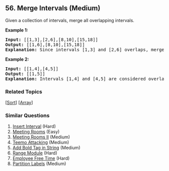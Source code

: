 <!--|This file generated by command(leetcode description); DO NOT EDIT.    |-->
<!--+----------------------------------------------------------------------+-->
<!--|@author    Openset <openset.wang@gmail.com>                           |-->
<!--|@link      https://github.com/openset                                 |-->
<!--|@home      https://github.com/openset/leetcode                        |-->
<!--+----------------------------------------------------------------------+-->

## 56. Merge Intervals (Medium)

<p>Given a collection of intervals, merge all overlapping intervals.</p>

<p><strong>Example 1:</strong></p>

<pre>
<strong>Input:</strong> [[1,3],[2,6],[8,10],[15,18]]
<strong>Output:</strong> [[1,6],[8,10],[15,18]]
<strong>Explanation:</strong> Since intervals [1,3] and [2,6] overlaps, merge them into [1,6].
</pre>

<p><strong>Example 2:</strong></p>

<pre>
<strong>Input:</strong> [[1,4],[4,5]]
<strong>Output:</strong> [[1,5]]
<strong>Explanation:</strong> Intervals [1,4] and [4,5] are considered overlapping.</pre>


### Related Topics
  [[Sort](https://github.com/openset/leetcode/tree/master/tag/sort/README.md)]
  [[Array](https://github.com/openset/leetcode/tree/master/tag/array/README.md)]

### Similar Questions
  1. [Insert Interval](https://github.com/openset/leetcode/tree/master/problems/insert-interval) (Hard)
  1. [Meeting Rooms](https://github.com/openset/leetcode/tree/master/problems/meeting-rooms) (Easy)
  1. [Meeting Rooms II](https://github.com/openset/leetcode/tree/master/problems/meeting-rooms-ii) (Medium)
  1. [Teemo Attacking](https://github.com/openset/leetcode/tree/master/problems/teemo-attacking) (Medium)
  1. [Add Bold Tag in String](https://github.com/openset/leetcode/tree/master/problems/add-bold-tag-in-string) (Medium)
  1. [Range Module](https://github.com/openset/leetcode/tree/master/problems/range-module) (Hard)
  1. [Employee Free Time](https://github.com/openset/leetcode/tree/master/problems/employee-free-time) (Hard)
  1. [Partition Labels](https://github.com/openset/leetcode/tree/master/problems/partition-labels) (Medium)
